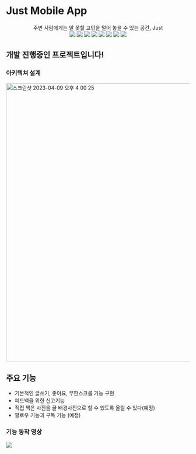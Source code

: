 
# Just Mobile App

<p align="center">
주변 사람에게는 말 못할 고민을 털어 놓을 수 있는 공간, Just  <br>
  <a href="https://spring.io/projects/spring-boot"><img src="https://img.shields.io/badge/Spring_Boot-green.svg"></a>
  <a href="https://jakarta.ee/specifications/persistence/2.2/"><img src="https://img.shields.io/badge/JPA-orange.svg"></a>
  <a href="https://www.mysql.com/"><img src="https://img.shields.io/badge/MySQL-blue.svg"></a>
  <a href="https://spring.io/projects/spring-security"><img src="https://img.shields.io/badge/Spring_Security-green.svg"></a>
  <a href="https://aws.amazon.com/webservices/"><img src="https://img.shields.io/badge/AWS_Web_Service-orange.svg"></a>
<a href = "https://github.com/features/actions/"><img src = "https://img.shields.io/badge/GitHub_Actions-gray.svg?logo=github-actions"></a>
<a href = "https://oauth.net/2/"><img src = "https://img.shields.io/badge/OAuth-2.0-yellow.svg"></a>
<a href = "https://www.h2database.com/"><img src ="https://img.shields.io/badge/H2-Database-blue.svg"></a
</p>



  
## [](https://github.com/inje-megabrain/JUST-FE#%EA%B0%9C%EB%B0%9C-%EC%A7%84%ED%96%89%EC%A4%91%EC%9D%B8-%ED%94%84%EB%A1%9C%EC%A0%9D%ED%8A%B8%EC%9E%85%EB%8B%88%EB%8B%A4)개발 진행중인 프로젝트입니다!

  
  


### 아키텍쳐 설계 
<img width="760" alt="스크린샷 2023-04-09 오후 4 00 25" src="https://user-images.githubusercontent.com/96710732/230759149-f4082ea1-7d8b-46ab-a4f6-a5cd45411677.png">



## 주요 기능

-   기본적인 글쓰기, 좋아요, 무한스크롤 기능 구현
-   피드백을 위한 신고기능 
-   직접 찍은 사진을 글 배경사진으로 할 수 있도록 올릴 수 있다(예정)
-   팔로우 기능과 구독 기능 (예정)
  


### 기능 동작 영상 
[![](https://github.com/inje-megabrain/JUST-FE/raw/main/readme_images/ui.gif)](https://github.com/inje-megabrain/JUST-FE/blob/main/readme_images/ui.gif)

